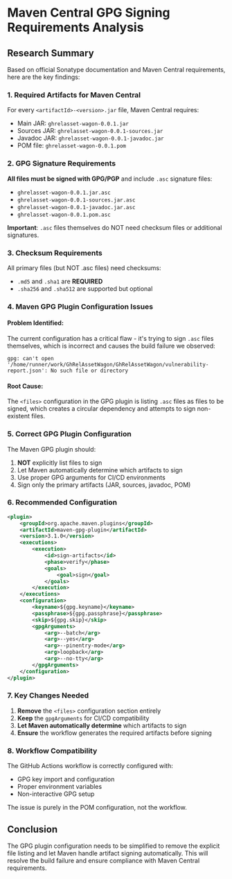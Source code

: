 # Maven Central GPG Signing Requirements Analysis

## Research Summary

Based on official Sonatype documentation and Maven Central requirements, here are the key findings:

### 1. Required Artifacts for Maven Central

For every `<artifactId>-<version>.jar` file, Maven Central requires:
- Main JAR: `ghrelasset-wagon-0.0.1.jar`
- Sources JAR: `ghrelasset-wagon-0.0.1-sources.jar`
- Javadoc JAR: `ghrelasset-wagon-0.0.1-javadoc.jar`
- POM file: `ghrelasset-wagon-0.0.1.pom`

### 2. GPG Signature Requirements

**All files must be signed with GPG/PGP** and include `.asc` signature files:
- `ghrelasset-wagon-0.0.1.jar.asc`
- `ghrelasset-wagon-0.0.1-sources.jar.asc`
- `ghrelasset-wagon-0.0.1-javadoc.jar.asc`
- `ghrelasset-wagon-0.0.1.pom.asc`

**Important**: `.asc` files themselves do NOT need checksum files or additional signatures.

### 3. Checksum Requirements

All primary files (but NOT .asc files) need checksums:
- `.md5` and `.sha1` are **REQUIRED**
- `.sha256` and `.sha512` are supported but optional

### 4. Maven GPG Plugin Configuration Issues

#### Problem Identified:
The current configuration has a critical flaw - it's trying to sign `.asc` files themselves, which is incorrect and causes the build failure we observed:

```
gpg: can't open '/home/runner/work/GhRelAssetWagon/GhRelAssetWagon/vulnerability-report.json': No such file or directory
```

#### Root Cause:
The `<files>` configuration in the GPG plugin is listing `.asc` files as files to be signed, which creates a circular dependency and attempts to sign non-existent files.

### 5. Correct GPG Plugin Configuration

The Maven GPG plugin should:
1. **NOT** explicitly list files to sign
2. Let Maven automatically determine which artifacts to sign
3. Use proper GPG arguments for CI/CD environments
4. Sign only the primary artifacts (JAR, sources, javadoc, POM)

### 6. Recommended Configuration

```xml
<plugin>
    <groupId>org.apache.maven.plugins</groupId>
    <artifactId>maven-gpg-plugin</artifactId>
    <version>3.1.0</version>
    <executions>
        <execution>
            <id>sign-artifacts</id>
            <phase>verify</phase>
            <goals>
                <goal>sign</goal>
            </goals>
        </execution>
    </executions>
    <configuration>
        <keyname>${gpg.keyname}</keyname>
        <passphrase>${gpg.passphrase}</passphrase>
        <skip>${gpg.skip}</skip>
        <gpgArguments>
            <arg>--batch</arg>
            <arg>--yes</arg>
            <arg>--pinentry-mode</arg>
            <arg>loopback</arg>
            <arg>--no-tty</arg>
        </gpgArguments>
    </configuration>
</plugin>
```

### 7. Key Changes Needed

1. **Remove** the `<files>` configuration section entirely
2. **Keep** the `gpgArguments` for CI/CD compatibility
3. **Let Maven automatically determine** which artifacts to sign
4. **Ensure** the workflow generates the required artifacts before signing

### 8. Workflow Compatibility

The GitHub Actions workflow is correctly configured with:
- GPG key import and configuration
- Proper environment variables
- Non-interactive GPG setup

The issue is purely in the POM configuration, not the workflow.

## Conclusion

The GPG plugin configuration needs to be simplified to remove the explicit file listing and let Maven handle artifact signing automatically. This will resolve the build failure and ensure compliance with Maven Central requirements.
